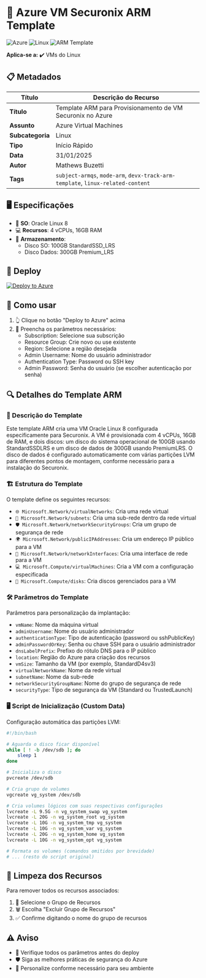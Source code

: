 # 🚀 Azure VM Securonix ARM Template

![Azure](https://img.shields.io/badge/Azure-blue?style=flat-square&logo=microsoftazure)
![Linux](https://img.shields.io/badge/Linux-FCC624?style=flat-square&logo=linux&logoColor=black)
![ARM Template](https://img.shields.io/badge/ARM-Template-orange?style=flat-square)

**Aplica-se a:** ✔️ VMs do Linux

## 📋 Metadados

| Título | Descrição do Recurso |
|--------|---------------------|
| **Título** | Template ARM para Provisionamento de VM Securonix no Azure |
| **Assunto** | Azure Virtual Machines |
| **Subcategoria** | Linux |
| **Tipo** | Início Rápido |
| **Data** | 31/01/2025 |
| **Autor** | Mathews Buzetti |
| **Tags** | `subject-armqs`, `mode-arm`, `devx-track-arm-template`, `linux-related-content` |

## 🖥️ Especificações

- 🐧 **SO**: Oracle Linux 8
- 💻 **Recursos**: 4 vCPUs, 16GB RAM
- 💾 **Armazenamento**:
  - Disco SO: 100GB StandardSSD_LRS
  - Disco Dados: 300GB Premium_LRS

## 🚀 Deploy

[![Deploy to Azure](https://aka.ms/deploytoazurebutton)](https://portal.azure.com/#create/Microsoft.Template/uri/https%3A%2F%2Fraw.githubusercontent.com%2Fmathewsbuzetti%2Fsecuronixish%2Fmain%2Fazuredeploy.json)

## 📝 Como usar

1. 👆 Clique no botão "Deploy to Azure" acima
2. 🔧 Preencha os parâmetros necessários:
   - Subscription: Selecione sua subscrição
   - Resource Group: Crie novo ou use existente
   - Region: Selecione a região desejada
   - Admin Username: Nome do usuário administrador
   - Authentication Type: Password ou SSH key
   - Admin Password: Senha do usuário (se escolher autenticação por senha)

## 🔍 Detalhes do Template ARM

### 📄 Descrição do Template

Este template ARM cria uma VM Oracle Linux 8 configurada especificamente para Securonix. A VM é provisionada com 4 vCPUs, 16GB de RAM, e dois discos: um disco do sistema operacional de 100GB usando StandardSSDLRS e um disco de dados de 300GB usando PremiumLRS. O disco de dados é configurado automaticamente com várias partições LVM para diferentes pontos de montagem, conforme necessário para a instalação do Securonix.

### 🏗️ Estrutura do Template

O template define os seguintes recursos:

- `🌐 Microsoft.Network/virtualNetworks`: Cria uma rede virtual
- `🔗 Microsoft.Network/subnets`: Cria uma sub-rede dentro da rede virtual
- `🛡️ Microsoft.Network/networkSecurityGroups`: Cria um grupo de segurança de rede
- `🌍 Microsoft.Network/publicIPAddresses`: Cria um endereço IP público para a VM
- `🔌 Microsoft.Network/networkInterfaces`: Cria uma interface de rede para a VM
- `💻 Microsoft.Compute/virtualMachines`: Cria a VM com a configuração especificada
- `💾 Microsoft.Compute/disks`: Cria discos gerenciados para a VM

### 🛠️ Parâmetros do Template

Parâmetros para personalização da implantação:

- `vmName`: Nome da máquina virtual
- `adminUsername`: Nome do usuário administrador
- `authenticationType`: Tipo de autenticação (password ou sshPublicKey)
- `adminPasswordOrKey`: Senha ou chave SSH para o usuário administrador
- `dnsLabelPrefix`: Prefixo do rótulo DNS para o IP público
- `location`: Região do Azure para criação dos recursos
- `vmSize`: Tamanho da VM (por exemplo, StandardD4sv3)
- `virtualNetworkName`: Nome da rede virtual
- `subnetName`: Nome da sub-rede
- `networkSecurityGroupName`: Nome do grupo de segurança de rede
- `securityType`: Tipo de segurança da VM (Standard ou TrustedLaunch)

### 🖥️ Script de Inicialização (Custom Data)

Configuração automática das partições LVM:

```bash
#!/bin/bash

# Aguarda o disco ficar disponível
while [ ! -b /dev/sdb ]; do
    sleep 1
done

# Inicializa o disco
pvcreate /dev/sdb

# Cria grupo de volumes
vgcreate vg_system /dev/sdb

# Cria volumes lógicos com suas respectivas configurações
lvcreate -L 9.5G -n vg_system_swap vg_system
lvcreate -L 20G -n vg_system_root vg_system
lvcreate -L 10G -n vg_system_tmp vg_system
lvcreate -L 10G -n vg_system_var vg_system
lvcreate -L 20G -n vg_system_home vg_system
lvcreate -L 10G -n vg_system_opt vg_system

# Formata os volumes (comandos omitidos por brevidade)
# ... (resto do script original)
```

## 🧹 Limpeza dos Recursos

Para remover todos os recursos associados:

1. 📂 Selecione o Grupo de Recursos
2. 🗑️ Escolha "Excluir Grupo de Recursos"
3. ✅ Confirme digitando o nome do grupo de recursos

## ⚠️ Aviso

- 🔗 Verifique todos os parâmetros antes do deploy
- 🛡️ Siga as melhores práticas de segurança do Azure
- 🔧 Personalize conforme necessário para seu ambiente

